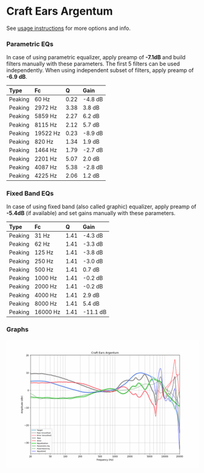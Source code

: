 # Craft Ears Argentum
See [usage instructions](https://github.com/jaakkopasanen/AutoEq#usage) for more options and info.

### Parametric EQs
In case of using parametric equalizer, apply preamp of **-7.1dB** and build filters manually
with these parameters. The first 5 filters can be used independently.
When using independent subset of filters, apply preamp of **-6.9 dB**.

| Type    | Fc       |    Q | Gain    |
|:--------|:---------|:-----|:--------|
| Peaking | 60 Hz    | 0.22 | -4.8 dB |
| Peaking | 2972 Hz  | 3.38 | 3.8 dB  |
| Peaking | 5859 Hz  | 2.27 | 6.2 dB  |
| Peaking | 8115 Hz  | 2.12 | 5.7 dB  |
| Peaking | 19522 Hz | 0.23 | -8.9 dB |
| Peaking | 820 Hz   | 1.34 | 1.9 dB  |
| Peaking | 1464 Hz  | 1.79 | -2.7 dB |
| Peaking | 2201 Hz  | 5.07 | 2.0 dB  |
| Peaking | 4087 Hz  | 5.38 | -2.8 dB |
| Peaking | 4225 Hz  | 2.06 | 1.2 dB  |

### Fixed Band EQs
In case of using fixed band (also called graphic) equalizer, apply preamp of **-5.4dB**
(if available) and set gains manually with these parameters.

| Type    | Fc       |    Q | Gain     |
|:--------|:---------|:-----|:---------|
| Peaking | 31 Hz    | 1.41 | -4.3 dB  |
| Peaking | 62 Hz    | 1.41 | -3.3 dB  |
| Peaking | 125 Hz   | 1.41 | -3.8 dB  |
| Peaking | 250 Hz   | 1.41 | -3.0 dB  |
| Peaking | 500 Hz   | 1.41 | 0.7 dB   |
| Peaking | 1000 Hz  | 1.41 | -0.2 dB  |
| Peaking | 2000 Hz  | 1.41 | -0.2 dB  |
| Peaking | 4000 Hz  | 1.41 | 2.9 dB   |
| Peaking | 8000 Hz  | 1.41 | 5.4 dB   |
| Peaking | 16000 Hz | 1.41 | -11.1 dB |

### Graphs
![](./Craft%20Ears%20Argentum.png)